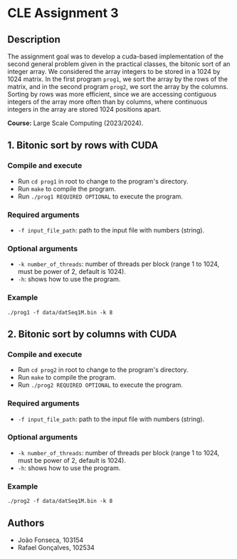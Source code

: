 # CLE Assignment 3

## Description

The assignment goal was to develop a cuda-based implementation of the second general problem given in the practical classes, the bitonic sort of an integer array. We considered the array integers to be stored in a 1024 by 1024 matrix. In the first program `prog1`, we sort the array by the rows of the matrix, and in the second program `prog2`, we sort the array by the columns. Sorting by rows was more efficient, since we are accessing contiguous integers of the array more often than by columns, where continuous integers in the array are stored 1024 positions apart.

**Course:** Large Scale Computing (2023/2024).

## 1. Bitonic sort by rows with CUDA

### Compile and execute

- Run `cd prog1` in root to change to the program's directory.
- Run `make` to compile the program.
- Run `./prog1 REQUIRED OPTIONAL` to execute the program.

### Required arguments

- `-f input_file_path`: path to the input file with numbers (string).

### Optional arguments

- `-k number_of_threads`: number of threads per block (range 1 to 1024, must be power of 2, default is 1024).
- `-h`: shows how to use the program.

### Example

`./prog1 -f data/datSeq1M.bin -k 8`

## 2. Bitonic sort by columns with CUDA

### Compile and execute

- Run `cd prog2` in root to change to the program's directory.
- Run `make` to compile the program.
- Run `./prog2 REQUIRED OPTIONAL` to execute the program.

### Required arguments

- `-f input_file_path`: path to the input file with numbers (string).

### Optional arguments

- `-k number_of_threads`: number of threads per block (range 1 to 1024, must be power of 2, default is 1024).
- `-h`: shows how to use the program.

### Example

`./prog2 -f data/datSeq1M.bin -k 8`

## Authors

- João Fonseca, 103154
- Rafael Gonçalves, 102534

